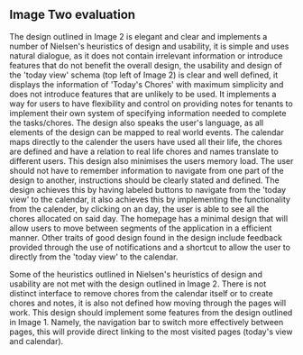 ## Image Two evaluation

The design outlined in Image 2 is elegant and clear and implements a number of Nielsen's heuristics of design and usability, it is simple and uses natural dialogue, as it does not contain irrelevant information or introduce features that do not benefit the overall design, the usability and design of the 'today view' schema (top left of Image 2) is clear and well defined, it displays the information of 'Today's Chores' with maximum simplicity and does not introduce features that are unlikely to be used. It implements a way for users to have flexibility and control on providing notes for tenants to implement their own system of specifying information needed to complete the tasks/chores. The design also speaks the user's language, as all elements of the design can be mapped to real world events. The calendar maps directly to the calender the users have used all their life, the chores are defined and have a relation to real life chores and names translate to different users. This design also minimises the users memory load. The user should not have to remember information to navigate from one part of the design to another, instructions should be clearly stated and defined. The design achieves this by having labeled buttons to navigate from the 'today view' to the calendar, it also achieves this by implementing the functionality from the calender, by clicking on an day, the user is able to see all the chores allocated on said day. The homepage has a minimal design that will allow users to move between segments of the application in a efficient manner. Other traits of good design found in the design include feedback provided through the use of notifications and a shortcut to allow the user to directly from the 'today view' to the calendar.

Some of the heuristics outlined in Nielsen's heuristics of design and usability are not met with the design outlined in Image 2. There is not distinct interface to remove chores from the calendar itself or to create chores and notes, it is also not defined how moving through the pages will work. This design should implement some features from the design outlined in Image 1. Namely, the navigation bar to switch more effectively between pages, this will provide direct linking to the most visited pages (today's view and calendar).

